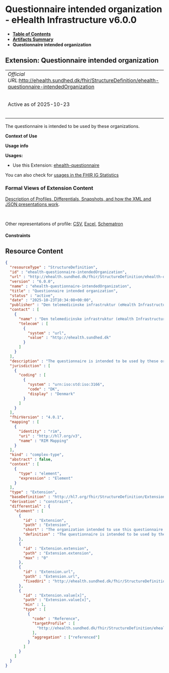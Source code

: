 # Questionnaire intended organization - eHealth Infrastructure v6.0.0

* [**Table of Contents**](toc.md)
* [**Artifacts Summary**](artifacts.md)
* **Questionnaire intended organization**

## Extension: Questionnaire intended organization 

| | |
| :--- | :--- |
| *Official URL*:http://ehealth.sundhed.dk/fhir/StructureDefinition/ehealth-questionnaire-intendedOrganization | *Version*:6.0.0 |
| Active as of 2025-10-23 | *Computable Name*:ehealth-questionnaire-intendedOrganization |

The questionnaire is intended to be used by these organizations.

**Context of Use**

**Usage info**

**Usages:**

* Use this Extension: [ehealth-questionnaire](StructureDefinition-ehealth-questionnaire.md)

You can also check for [usages in the FHIR IG Statistics](https://packages2.fhir.org/xig/dk.ehealth.sundhed.fhir.ig.core|current/StructureDefinition/ehealth-questionnaire-intendedOrganization)

### Formal Views of Extension Content

 [Description of Profiles, Differentials, Snapshots, and how the XML and JSON presentations work](http://build.fhir.org/ig/FHIR/ig-guidance/readingIgs.html#structure-definitions). 

 

Other representations of profile: [CSV](StructureDefinition-ehealth-questionnaire-intendedOrganization.csv), [Excel](StructureDefinition-ehealth-questionnaire-intendedOrganization.xlsx), [Schematron](StructureDefinition-ehealth-questionnaire-intendedOrganization.sch) 

#### Constraints



## Resource Content

```json
{
  "resourceType" : "StructureDefinition",
  "id" : "ehealth-questionnaire-intendedOrganization",
  "url" : "http://ehealth.sundhed.dk/fhir/StructureDefinition/ehealth-questionnaire-intendedOrganization",
  "version" : "6.0.0",
  "name" : "ehealth-questionnaire-intendedOrganization",
  "title" : "Questionnaire intended organization",
  "status" : "active",
  "date" : "2025-10-23T10:34:08+00:00",
  "publisher" : "Den telemedicinske infrastruktur (eHealth Infrastructure)",
  "contact" : [
    {
      "name" : "Den telemedicinske infrastruktur (eHealth Infrastructure)",
      "telecom" : [
        {
          "system" : "url",
          "value" : "http://ehealth.sundhed.dk"
        }
      ]
    }
  ],
  "description" : "The questionnaire is intended to be used by these organizations.",
  "jurisdiction" : [
    {
      "coding" : [
        {
          "system" : "urn:iso:std:iso:3166",
          "code" : "DK",
          "display" : "Denmark"
        }
      ]
    }
  ],
  "fhirVersion" : "4.0.1",
  "mapping" : [
    {
      "identity" : "rim",
      "uri" : "http://hl7.org/v3",
      "name" : "RIM Mapping"
    }
  ],
  "kind" : "complex-type",
  "abstract" : false,
  "context" : [
    {
      "type" : "element",
      "expression" : "Element"
    }
  ],
  "type" : "Extension",
  "baseDefinition" : "http://hl7.org/fhir/StructureDefinition/Extension",
  "derivation" : "constraint",
  "differential" : {
    "element" : [
      {
        "id" : "Extension",
        "path" : "Extension",
        "short" : "The organization intended to use this questionnaire.",
        "definition" : "The questionnaire is intended to be used by these organizations."
      },
      {
        "id" : "Extension.extension",
        "path" : "Extension.extension",
        "max" : "0"
      },
      {
        "id" : "Extension.url",
        "path" : "Extension.url",
        "fixedUri" : "http://ehealth.sundhed.dk/fhir/StructureDefinition/ehealth-questionnaire-intendedOrganization"
      },
      {
        "id" : "Extension.value[x]",
        "path" : "Extension.value[x]",
        "min" : 1,
        "type" : [
          {
            "code" : "Reference",
            "targetProfile" : [
              "http://ehealth.sundhed.dk/fhir/StructureDefinition/ehealth-organization"
            ],
            "aggregation" : ["referenced"]
          }
        ]
      }
    ]
  }
}

```
